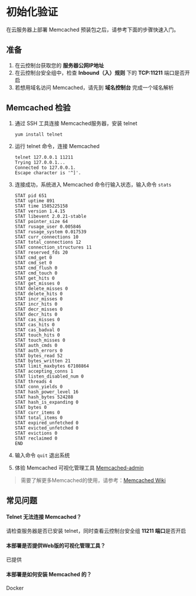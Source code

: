 # 初始化验证

在云服务器上部署 Memcached 预装包之后，请参考下面的步骤快速入门。

## 准备

1. 在云控制台获取您的 **服务器公网IP地址** 
2. 在云控制台安全组中，检查 **Inbound（入）规则** 下的 **TCP:11211** 端口是否开启
3. 若想用域名访问 Memcached，请先到 **域名控制台** 完成一个域名解析

## Memcached 检验

1. 通过 SSH 工具连接 Memcached服务器，安装 telnet
   ```
   yum install telnet
   ```

2. 运行 telnet 命令，连接 Memcached
   ```
   telnet 127.0.0.1 11211
   Trying 127.0.0.1...
   Connected to 127.0.0.1.
   Escape character is '^]'.
   ```
3. 连接成功，系统进入 Memcached 命令行输入状态，输入命令 `stats`
   ```
   STAT pid 651
   STAT uptime 891
   STAT time 1585225158
   STAT version 1.4.15
   STAT libevent 2.0.21-stable
   STAT pointer_size 64
   STAT rusage_user 0.005846
   STAT rusage_system 0.017539
   STAT curr_connections 10
   STAT total_connections 12
   STAT connection_structures 11
   STAT reserved_fds 20
   STAT cmd_get 0
   STAT cmd_set 0
   STAT cmd_flush 0
   STAT cmd_touch 0
   STAT get_hits 0
   STAT get_misses 0
   STAT delete_misses 0
   STAT delete_hits 0
   STAT incr_misses 0
   STAT incr_hits 0
   STAT decr_misses 0
   STAT decr_hits 0
   STAT cas_misses 0
   STAT cas_hits 0
   STAT cas_badval 0
   STAT touch_hits 0
   STAT touch_misses 0
   STAT auth_cmds 0
   STAT auth_errors 0
   STAT bytes_read 52
   STAT bytes_written 21
   STAT limit_maxbytes 67108864
   STAT accepting_conns 1
   STAT listen_disabled_num 0
   STAT threads 4
   STAT conn_yields 0
   STAT hash_power_level 16
   STAT hash_bytes 524288
   STAT hash_is_expanding 0
   STAT bytes 0
   STAT curr_items 0
   STAT total_items 0
   STAT expired_unfetched 0
   STAT evicted_unfetched 0
   STAT evictions 0
   STAT reclaimed 0
   END

   ```
4. 输入命令 `quit` 退出系统

5. 体验 Memcached 可视化管理工具 [Memcached-admin](/zh/solution-gui.md)

> 需要了解更多Memcached的使用，请参考：[Memcached Wiki](https://github.com/memcached/memcached/wiki)

## 常见问题

#### Telnet 无法连接 Memcached？

请检查服务器是否已安装 telnet，同时查看云控制台安全组 **11211 端口**是否开启

#### 本部署是否提供Web版的可视化管理工具？

已提供

#### 本部署是如何安装 Memcached 的？

Docker
